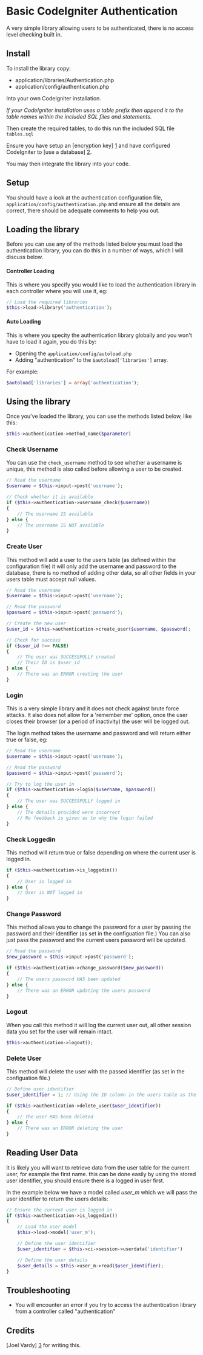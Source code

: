 Basic CodeIgniter Authentication
================================

A very simple library allowing users to be authenticated, there is no access level checking built in.

## Install

To install the library copy:

 * application/libraries/Authentication.php
 * application/config/authentication.php

Into your own CodeIgniter installation.

*If your CodeIgniter installation uses a table prefix then append it to the table names within the included SQL files and statements.*

Then create the required tables, to do this run the included SQL file `tables.sql`

Ensure you have setup an [encryption key] [1] and have configured CodeIgniter to [use a database] [2].

You may then integrate the library into your code.

## Setup

You should have a look at the authentication configuration file, `application/config/authentication.php` and ensure all the details are correct, there should be adequate comments to help you out.

## Loading the library

Before you can use any of the methods listed below you must load the authentication library, you can do this in a number of ways, which I will discuss below.

#### Controller Loading

This is where you specify you would like to load the authentication library in each controller where you will use it, eg:

```php
// Load the required libraries
$this->load->library('authentication');
``` 

#### Auto Loading

This is where you specity the authentication library globally and you won't have to load it again, you do this by:

 * Opening the `application/config/autoload.php`
 * Adding "authentication" to the `$autoload['libraries']` array.

For example:

```php
$autoload['libraries'] = array('authentication');
```

## Using the library

Once you've loaded the library, you can use the methods listed below, like this:

```php
$this->authentication->method_name($parameter)
```

### Check Username

You can use the `check_username` method to see whether a username is unique, this method is also called before allowing a user to be created.

```php
// Read the username
$username = $this->input->post('username');

// Check whether it is available
if ($this->authentication->username_check($username))
{
	// The username IS available
} else {
	// The username IS NOT available
}
```

### Create User

This method will add a user to the users table (as defined within the configuration file) it will only add the username and password to the database, there is no method of adding other data, so all other fields in your users table must accept null values.

```php
// Read the username
$username = $this->input->post('username');

// Read the password
$password = $this->input->post('password');

// Create the new user
$user_id = $this->authentication->create_user($username, $password);

// Check for success
if ($user_id !== FALSE)
{
	// The user was SUCCESSFULLY created
	// Their ID is $user_id
} else {
	// There was an ERROR creating the user
}
```

### Login

This is a very simple library and it does not check against brute force attacks. It also does not allow for a 'remember me' option, once the user closes their browser (or a period of inactivity) the user will be logged out.

The login method takes the username and password and will return either true or false, eg:

```php
// Read the username
$username = $this->input->post('username');

// Read the password
$password = $this->input->post('password');

// Try to log the user in
if ($this->authentication->login($username, $password))
{
	// The user was SUCCESSFULLY logged in
} else {
	// The details provided were incorrect
	// No feedback is given as to why the login failed
}
```

### Check Loggedin

This method will return true or false depending on where the current user is logged in.

```php
if ($this->authentication->is_loggedin())
{
	// User is logged in
} else {
	// User is NOT logged in
}
```

### Change Password

This method allows you to change the password for a user by passing the password and their identifier (as set in the configuation file.) You can also just pass the password and the current users password will be updated.

```php
// Read the password
$new_password = $this->input->post('password');

if ($this->authentication->change_password($new_password))
{
	// The users password HAS been updated
} else {
	// There was an ERROR updating the users password
}
```

### Logout

When you call this method it will log the current user out, all other session data you set for the user will remain intact.

```php
$this->authentication->logout();
```

### Delete User

This method will delete the user with the passed identifier (as set in the configuation file.)

```php
// Define user identifier
$user_identifier = 1; // Using the ID column in the users table as the identifier

if ($this->authentication->delete_user($user_identifier))
{
	// The user HAS been deleted
} else {
	// There was an ERROR deleting the user
}
```

## Reading User Data

It is likely you will want to retrieve data from the user table for the current user, for example the first name. this can be done easily by using the stored user identifier, you should ensure there is a logged in user first.

In the example below we have a model called *user_m* which we will pass the user identifier to return the users details:

```php
// Ensure the current user is logged in
if ($this->authentication->is_loggedin())
{
	// Load the user model
	$this->load->model('user_m');

	// Define the user identifier
	$user_identifier = $this->ci->session->userdata('identifier')

	// Define the user details
	$user_details = $this->user_m->read($user_identifier);
}
```

## Troubleshooting

* You will encounter an error if you try to access the authentication library from a controller called "authentication"

## Credits

[Joel Vardy] [3] for writing this.

  [1]: http://codeigniter.com/user_guide/libraries/encryption.html
  [2]: http://codeigniter.com/user_guide/database/configuration.html
  [3]: http://joelvardy.com